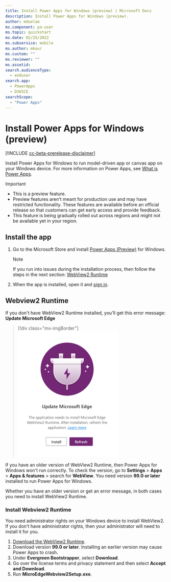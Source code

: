 ```yaml
---
title: Install Power Apps for Windows (preview) | Microsoft Docs
description: Install Power Apps for Windows (preview).
author: mduelae
ms.component: pa-user
ms.topic: quickstart
ms.date: 02/25/2022
ms.subservice: mobile
ms.author: mkaur
ms.custom: ""
ms.reviewer: ""
ms.assetid: 
search.audienceType: 
  - enduser
search.app: 
  - PowerApps
  - D365CE
searchScope:
  - "Power Apps"
---
```


# Install Power Apps for Windows (preview) 

[!INCLUDE [cc-beta-prerelease-disclaimer](../includes/cc-beta-prerelease-disclaimer.md)]

Install Power Apps for Windows to run model-driven app or canvas app on your Windows device. For more information on Power Apps, see [What is Power Apps](/powerapps/powerapps-overview).


> [!IMPORTANT]
> - This is a preview feature.
> - Preview features aren’t meant for production use and may have restricted functionality. These features are available before an official release so that customers can get early access and provide feedback.
> - This feature is being gradually rolled out across regions and might not be available yet in your region.

## Install the app

1. Go to the Microsoft Store and install [Power Apps (Preview)](https://www.microsoft.com/store/apps/9MVC8P1Q3B29) for Windows.
   > [!NOTE]
   > If you run into issues during the installation process, then follow the steps in the next section: [WebView2 Runtime](windows-app-install.md#webview2-runtime)
  
2. When the app is installed, open it and [sign in](windows-app-use.md). 

## Webview2 Runtime

If you don't have WebView2 Runtime installed, you'll get this error message: **Update Microsoft Edge**

> [!div class="mx-imgBorder"]
> ![WebView2 Runtime errow.](media/webview2.png "WebView2")

If you have an older version of WebView2 Runtime, then Power Apps for Windows won't run correctly. To check the version, go to **Settings** > **Apps** > **Apps & features** > search for **WebView**. You need version **99.0 or later** installed to run Power Apps for Windows.

Whether you have an older version or get an error message, in both cases you need to install WebView2 Runtime.

### Install Webview2 Runtime

You need administrator rights on your Windows device to install WebView2. If you don't have administrator rights, then your administrator will need to install it for you. 

1. [Download the WebView2 Runtime](https://developer.microsoft.com/microsoft-edge/webview2/#download-section).
2. Download version **99.0 or later**. Installing an earlier version may cause Power Apps to crash.
3. Under **Evergreen Bootstrapper**, select **Download**.
4. Go over the license terms and privacy statement and then select **Accept and Download**.
5. Run **MicroEdgeWebview2Setup.exe**.


